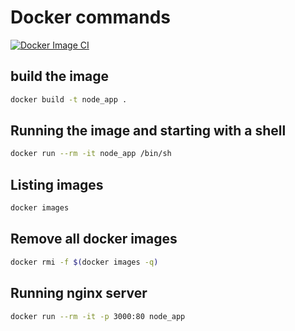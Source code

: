 # Docker commands

[![Docker Image CI](https://github.com/CharlesWLudwig/DevOps/actions/workflows/main.yml/badge.svg)](https://github.com/CharlesWLudwig/DevOps/actions/workflows/main.yml)

## build the image
```bash
docker build -t node_app .
```

## Running the image and starting with a shell
```bash
docker run --rm -it node_app /bin/sh
```

## Listing images

```bash
docker images
```

## Remove all docker images

```bash
docker rmi -f $(docker images -q)
```

## Running nginx server

```bash
docker run --rm -it -p 3000:80 node_app
```
